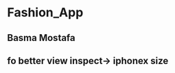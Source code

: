 # Fashion_App
Basma Mostafa
--------------------
fo better view inspect-> iphonex size
-------------------

